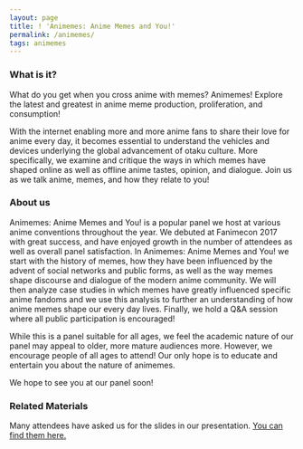 ```yaml
---
layout: page
title: ! 'Animemes: Anime Memes and You!'
permalink: /animemes/
tags: animemes
---
```


### What is it? 
What do you get when you cross anime with memes? Animemes! Explore the latest and greatest in anime meme production, proliferation, and consumption!

With the internet enabling more and more anime fans to share their love for anime every day, it becomes essential to understand the vehicles and devices underlying the global advancement of otaku culture. More specifically, we examine and critique the ways in which memes have shaped online as well as offline anime tastes, opinion, and dialogue. Join us as we talk anime, memes, and how they relate to you!

### About us
Animemes: Anime Memes and You! is a popular panel we host at various anime conventions throughout the year. We debuted at Fanimecon 2017 with great success, and have enjoyed growth in the number of attendees as well as overall panel satisfaction. In Animemes: Anime Memes and You! we start with the history of memes, how they have been influenced by the advent of social networks and public forms, as well as the way memes shape discourse and dialogue of the modern anime community. We will then analyze case studies in which memes have greatly influenced specific anime fandoms and we use this analysis to further an understanding of how anime memes shape our every day lives. Finally, we hold a Q&A session where all public participation is encouraged!

While this is a panel suitable for all ages, we feel the academic nature of our panel may appeal to older, more mature audiences more. However, we encourage people of all ages to attend! Our only hope is to educate and entertain you about the nature of animemes.

We hope to see you at our panel soon!

### Related Materials
Many attendees have asked us for the slides in our presentation. [You can find them here.](https://github.com/moememes/moememes.github.io/raw/master/animemes.pdf)
